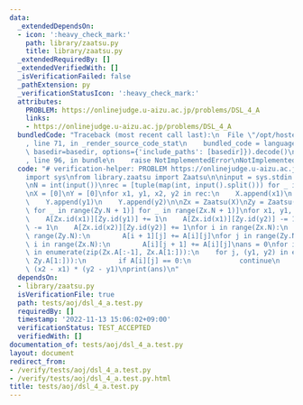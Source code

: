 ```yaml
---
data:
  _extendedDependsOn:
  - icon: ':heavy_check_mark:'
    path: library/zaatsu.py
    title: library/zaatsu.py
  _extendedRequiredBy: []
  _extendedVerifiedWith: []
  _isVerificationFailed: false
  _pathExtension: py
  _verificationStatusIcon: ':heavy_check_mark:'
  attributes:
    PROBLEM: https://onlinejudge.u-aizu.ac.jp/problems/DSL_4_A
    links:
    - https://onlinejudge.u-aizu.ac.jp/problems/DSL_4_A
  bundledCode: "Traceback (most recent call last):\n  File \"/opt/hostedtoolcache/PyPy/3.7.13/x64/site-packages/onlinejudge_verify/documentation/build.py\"\
    , line 71, in _render_source_code_stat\n    bundled_code = language.bundle(stat.path,\
    \ basedir=basedir, options={'include_paths': [basedir]}).decode()\n  File \"/opt/hostedtoolcache/PyPy/3.7.13/x64/site-packages/onlinejudge_verify/languages/python.py\"\
    , line 96, in bundle\n    raise NotImplementedError\nNotImplementedError\n"
  code: "# verification-helper: PROBLEM https://onlinejudge.u-aizu.ac.jp/problems/DSL_4_A\n\
    import sys\nfrom library.zaatsu import Zaatsu\n\ninput = sys.stdin.readline\n\n\
    \nN = int(input())\nrec = [tuple(map(int, input().split())) for _ in range(N)]\n\
    \nX = [0]\nY = [0]\nfor x1, y1, x2, y2 in rec:\n    X.append(x1)\n    X.append(x2)\n\
    \    Y.append(y1)\n    Y.append(y2)\n\nZx = Zaatsu(X)\nZy = Zaatsu(Y)\n\nA = [[0\
    \ for _ in range(Zy.N + 1)] for _ in range(Zx.N + 1)]\nfor x1, y1, x2, y2 in rec:\n\
    \    A[Zx.id(x1)][Zy.id(y1)] += 1\n    A[Zx.id(x1)][Zy.id(y2)] -= 1\n    A[Zx.id(x2)][Zy.id(y1)]\
    \ -= 1\n    A[Zx.id(x2)][Zy.id(y2)] += 1\nfor i in range(Zx.N):\n    for j in\
    \ range(Zy.N):\n        A[i + 1][j] += A[i][j]\nfor j in range(Zy.N):\n    for\
    \ i in range(Zx.N):\n        A[i][j + 1] += A[i][j]\nans = 0\nfor i, (x1, x2)\
    \ in enumerate(zip(Zx.A[:-1], Zx.A[1:])):\n    for j, (y1, y2) in enumerate(zip(Zy.A[:-1],\
    \ Zy.A[1:])):\n        if A[i][j] == 0:\n            continue\n        ans +=\
    \ (x2 - x1) * (y2 - y1)\nprint(ans)\n"
  dependsOn:
  - library/zaatsu.py
  isVerificationFile: true
  path: tests/aoj/dsl_4_a.test.py
  requiredBy: []
  timestamp: '2022-11-13 15:06:02+09:00'
  verificationStatus: TEST_ACCEPTED
  verifiedWith: []
documentation_of: tests/aoj/dsl_4_a.test.py
layout: document
redirect_from:
- /verify/tests/aoj/dsl_4_a.test.py
- /verify/tests/aoj/dsl_4_a.test.py.html
title: tests/aoj/dsl_4_a.test.py
---
```

